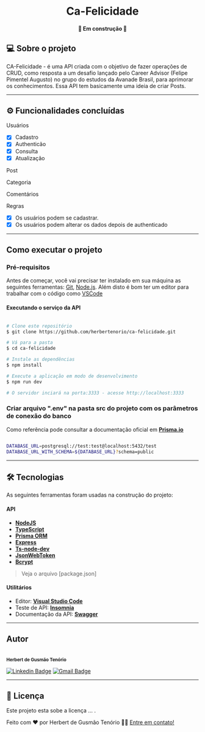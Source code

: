 
<p align="center">

 
</p>
<h1 align="center">
    Ca-Felicidade
</h1>

<h4 align="center"> 
	🚧  Em construção 🚧
</h4>


## 💻 Sobre o projeto

 CA-Felicidade - é uma API criada com o objetivo de fazer operações de CRUD, como resposta a um desafio lançado pelo Career Advisor (Felipe Pimentel Augusto) no grupo do estudos da Avanade Brasil, para aprimorar os conhecimentos. Essa API tem basicamente uma ideia de criar Posts.

---

## ⚙️ Funcionalidades concluídas

Usuários

  - [x] Cadastro
  - [x] Authenticão
  - [x] Consulta
  - [x] Atualização

Post

  
Categoria

 
Comentários


Regras

  - [x] Os usuários podem se cadastrar.
  - [x] Os usuários podem alterar os dados depois de authenticado

---

## Como executar o projeto

### Pré-requisitos

Antes de começar, você vai precisar ter instalado em sua máquina as seguintes ferramentas:
[Git](https://git-scm.com), [Node.js](https://nodejs.org/en/). 
Além disto é bom ter um editor para trabalhar com o código como [VSCode](https://code.visualstudio.com/)

#### Executando o serviço da API

```bash

# Clone este repositório
$ git clone https://github.com/herbertenorio/ca-felicidade.git

# Vá para a pasta 
$ cd ca-felicidade

# Instale as dependências
$ npm install

# Execute a aplicação em modo de desenvolvimento
$ npm run dev

# O servidor inciará na porta:3333 - acesse http://localhost:3333 

```
### Criar arquivo ".env" na pasta src do projeto com os parâmetros de conexão do banco
Como referência pode consultar a documentação oficial em **[Prisma.io](https://www.prisma.io/docs/guides/development-environment/environment-variables)**

```bash

DATABASE_URL=postgresql://test:test@localhost:5432/test
DATABASE_URL_WITH_SCHEMA=${DATABASE_URL}?schema=public

```
---

## 🛠 Tecnologias

As seguintes ferramentas foram usadas na construção do projeto:

#### **API**
  
-   **[NodeJS](https://nodejs.org/en/)**
-   **[TypeScript](https://www.typescriptlang.org/)**
-   **[Prisma ORM](https://www.prisma.io/)**
-   **[Express](https://expressjs.com/)**
-   **[Ts-node-dev](https://github.com/wclr/ts-node-dev)**
-   **[JsonWebToken](https://github.com/auth0/node-jsonwebtoken)**
-   **[Bcrypt](https://github.com/kelektiv/node.bcrypt.js)**

> Veja o arquivo  [package.json]

#### **Utilitários**

-   Editor:  **[Visual Studio Code](https://code.visualstudio.com/)**
-   Teste de API:  **[Insomnia](https://insomnia.rest/)**
-   Documentação da API: **[Swagger](https://swagger.io/)**
---

## Autor

 <br />
 <sub><b>Herbert de Gusmão Tenório</b></sub></a>
 <br />

 [![Linkedin Badge](https://img.shields.io/badge/LinkedIn-0077B5?style=for-the-badge&logo=linkedin&logoColor=white&link=https://www.linkedin.com/in/herbertenorio/)](https://www.linkedin.com/in/herbertenorio/) 
[![Gmail Badge](https://img.shields.io/badge/Gmail-D14836?style=for-the-badge&logo=gmail&logoColor=white&link=mailto:herbertenorio@gmail.com)](mailto:herbertenorio@gmail.com)

---

## 📝 Licença

Este projeto esta sobe a licença ... [](./LICENSE).

Feito com ❤️ por Herbert de Gusmão Tenório 👋🏽 [Entre em contato!](https://www.linkedin.com/in/herbertenorio/)
